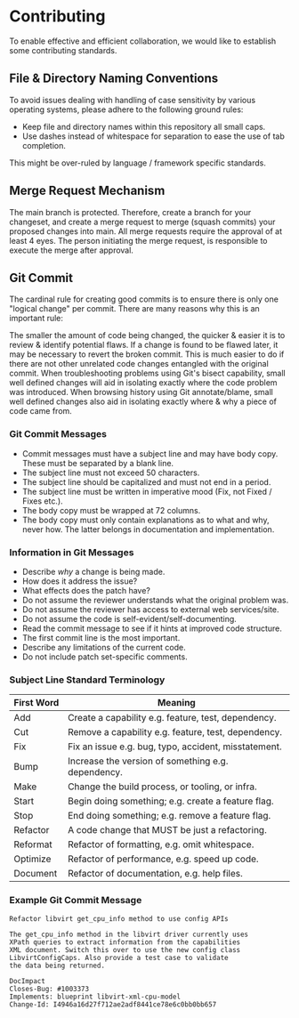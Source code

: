 # Contributing

To enable effective and efficient collaboration, we would like to establish some contributing standards.

## File & Directory Naming Conventions

To avoid issues dealing with handling of case sensitivity by various operating systems, please adhere to the following ground rules:

* Keep file and directory names within this repository all small caps.
* Use dashes instead of whitespace for separation to ease the use of tab completion.

This might be over-ruled by language / framework specific standards.

## Merge Request Mechanism

The main branch is protected.
Therefore, create a branch for your changeset, and create a merge request to merge (squash commits) your proposed changes into main.
All merge requests require the approval of at least 4 eyes.
The person initiating the merge request, is responsible to execute the merge after approval.

## Git Commit

The cardinal rule for creating good commits is to ensure there is only one "logical change" per commit. There are many reasons why this is an important rule:

The smaller the amount of code being changed, the quicker & easier it is to review & identify potential flaws.
If a change is found to be flawed later, it may be necessary to revert the broken commit.
This is much easier to do if there are not other unrelated code changes entangled with the original commit.
When troubleshooting problems using Git's bisect capability, small well defined changes will aid in isolating exactly where the code problem was introduced.
When browsing history using Git annotate/blame, small well defined changes also aid in isolating exactly where & why a piece of code came from.

### Git Commit Messages

* Commit messages must have a subject line and may have body copy. These must be separated by a blank line.
* The subject line must not exceed 50 characters.
* The subject line should be capitalized and must not end in a period.
* The subject line must be written in imperative mood (Fix, not Fixed / Fixes etc.).
* The body copy must be wrapped at 72 columns.
* The body copy must only contain explanations as to what and why, never how. The latter belongs in documentation and implementation.

### Information in Git Messages

* Describe *why* a change is being made.
* How does it address the issue?
* What effects does the patch have?
* Do not assume the reviewer understands what the original problem was.
* Do not assume the reviewer has access to external web services/site.
* Do not assume the code is self-evident/self-documenting.
* Read the commit message to see if it hints at improved code structure.
* The first commit line is the most important.
* Describe any limitations of the current code.
* Do not include patch set-specific comments.

### Subject Line Standard Terminology

| First Word | Meaning                                              |
| ---------- | ---------------------------------------------------- |
| Add        | Create a capability e.g. feature, test, dependency.  |
| Cut        | Remove a capability e.g. feature, test, dependency.  |
| Fix        | Fix an issue e.g. bug, typo, accident, misstatement. |
| Bump       | Increase the version of something e.g. dependency.   |
| Make       | Change the build process, or tooling, or infra.      |
| Start      | Begin doing something; e.g. create a feature flag.   |
| Stop       | End doing something; e.g. remove a feature flag.     |
| Refactor   | A code change that MUST be just a refactoring.       |
| Reformat   | Refactor of formatting, e.g. omit whitespace.        |
| Optimize   | Refactor of performance, e.g. speed up code.         |
| Document   | Refactor of documentation, e.g. help files.          |

### Example Git Commit Message

```log
Refactor libvirt get_cpu_info method to use config APIs

The get_cpu_info method in the libvirt driver currently uses
XPath queries to extract information from the capabilities
XML document. Switch this over to use the new config class
LibvirtConfigCaps. Also provide a test case to validate
the data being returned.

DocImpact
Closes-Bug: #1003373
Implements: blueprint libvirt-xml-cpu-model
Change-Id: I4946a16d27f712ae2adf8441ce78e6c0bb0bb657
```
